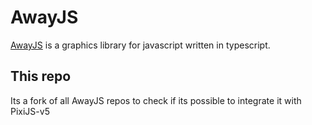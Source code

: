 # AwayJS

[AwayJS](https://github.com/awayjs/awayjs-full) is a graphics library for javascript written in typescript.

## This repo

Its a fork of all AwayJS repos to check if its possible to integrate it with PixiJS-v5
